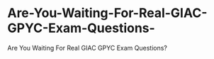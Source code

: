 # Are-You-Waiting-For-Real-GIAC-GPYC-Exam-Questions-
Are You Waiting For Real GIAC GPYC Exam Questions?
